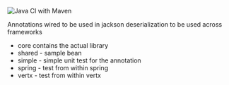 ![Java CI with Maven](https://github.com/listaction/jacksonbean/workflows/Java%20CI%20with%20Maven/badge.svg)

Annotations wired to be used in jackson deserialization to be used across frameworks

* core contains the actual library
* shared - sample bean
* simple - simple unit test for the annotation 
* spring - test from within spring
* vertx - test from within vertx
